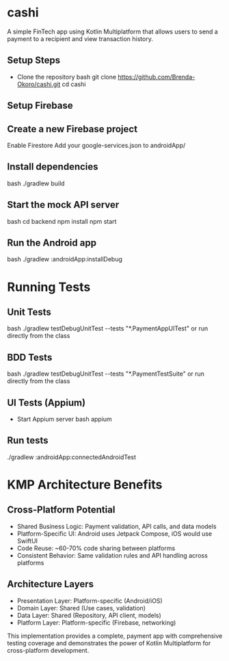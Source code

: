 # cashi
A simple FinTech app using Kotlin Multiplatform that allows users to send a payment to a recipient
and view transaction history.

## Setup Steps

- Clone the repository
bash git clone https://github.com/Brenda-Okoro/cashi.git
cd cashi

## Setup Firebase

## Create a new Firebase project
Enable Firestore
Add your google-services.json to androidApp/


## Install dependencies
bash ./gradlew build

## Start the mock API server
bash cd backend
npm install
npm start

## Run the Android app
bash ./gradlew :androidApp:installDebug


# Running Tests
## Unit Tests
bash ./gradlew testDebugUnitTest --tests "*.PaymentAppUITest" or run directly from the class
## BDD Tests
bash ./gradlew testDebugUnitTest --tests "*.PaymentTestSuite" or run directly from the class
## UI Tests (Appium)
- Start Appium server
bash appium
## Run tests
./gradlew :androidApp:connectedAndroidTest

# KMP Architecture Benefits

## Cross-Platform Potential

- Shared Business Logic: Payment validation, API calls, and data models
- Platform-Specific UI: Android uses Jetpack Compose, iOS would use SwiftUI
- Code Reuse: ~60-70% code sharing between platforms
- Consistent Behavior: Same validation rules and API handling across platforms

## Architecture Layers

- Presentation Layer: Platform-specific (Android/iOS)
- Domain Layer: Shared (Use cases, validation)
- Data Layer: Shared (Repository, API client, models)
- Platform Layer: Platform-specific (Firebase, networking)

This implementation provides a complete, payment app with comprehensive testing coverage 
and demonstrates the power of Kotlin Multiplatform for cross-platform development.
